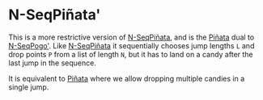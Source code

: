 # N-SeqPiñata'

This is a more restrictive version of [N-SeqPiñata](N-SeqPiñata.md), and is the [Piñata](Piñata.md) dual to [N-SeqPogo'](N-SeqPogo'.md). Like [N-SeqPiñata](N-SeqPiñata.md) it sequentially chooses jump lengths `L` and drop points `P` from a list of length `N`, but it has to land on a candy after the last jump in the sequence.

It is equivalent to [Piñata](Piñata.md) where we allow dropping multiple candies in a single jump.
